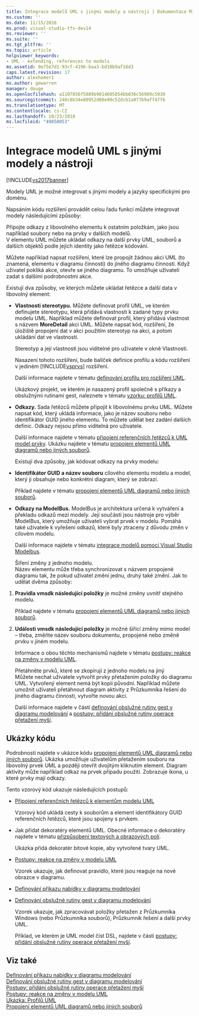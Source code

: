 ```yaml
---
title: Integrace modelů UML s jinými modely a nástroji | Dokumentace Microsoftu
ms.custom: ''
ms.date: 11/15/2016
ms.prod: visual-studio-tfs-dev14
ms.reviewer: ''
ms.suite: ''
ms.tgt_pltfrm: ''
ms.topic: article
helpviewer_keywords:
- UML - extending, references to models
ms.assetid: 9e75e7d1-93cf-4196-baa3-bd10b9af16d3
caps.latest.revision: 17
author: alexhomer1
ms.author: gewarren
manager: douge
ms.openlocfilehash: a1107856f5889b9014605854bb036c56989c5930
ms.sourcegitcommit: 240c8b34e80952d00e90c52dcb1a077b9aff47f6
ms.translationtype: MT
ms.contentlocale: cs-CZ
ms.lasthandoff: 10/23/2018
ms.locfileid: "49858053"
---
```

# <a name="integrate-uml-models-with-other-models-and-tools"></a>Integrace modelů UML s jinými modely a nástroji
[!INCLUDE[vs2017banner](../includes/vs2017banner.md)]

Modely UML je možné integrovat s jinými modely a jazyky specifickými pro doménu.  
  
 Napsáním kódu rozšíření provádět celou řadu funkcí můžete integrovat modely následujícími způsoby:  
  
 Připojte odkazy z libovolného elementu k ostatním položkám, jako jsou například soubory nebo na prvky v dalších modelů.  
 V elementu UML můžete ukládat odkazy na další prvky UML, souborů a dalších objektů podle jejich identity jako řetězce kódování.  
  
 Můžete například napsat rozšíření, které lze propojit žádnou akci UML (to znamená, elementu v diagramu činnosti) do jiného diagramu činnosti. Když uživatel pokliká akce, otevře se jiného diagramu. To umožňuje uživateli zadat s dalšími podrobnostmi akce.  
  
 Existují dva způsoby, ve kterých můžete ukládat řetězce a další data v libovolný element:  
  
- **Vlastnosti stereotypu.** Můžete definovat profil UML, ve kterém definujete stereotypu, která přidává vlastnosti k zadané typy prvku modelu UML. Například můžete definovat profil, který přidává vlastnost s názvem **MoreDetail** akci UML. Můžete napsat kód, rozšíření, že úložiště propojení dat v akci použitím stereotyp na akci, a potom ukládání dat ve vlastnosti.  
  
   Stereotyp a její vlastnosti jsou viditelné pro uživatele v okně Vlastnosti.  
  
   Nasazení tohoto rozšíření, bude balíček definice profilu a kódu rozšíření v jediném [!INCLUDE[vsprvs](../includes/vsprvs-md.md)] rozšíření.  
  
   Další informace najdete v tématu [definování profilu pro rozšíření UML](../modeling/define-a-profile-to-extend-uml.md).  
  
   Ukázkový projekt, ve kterém je nasazený profil společně s příkazy a obslužnými rutinami gest, naleznete v tématu [vzorku: profilů UML](http://go.microsoft.com/fwlink/?LinkID=213811).  
  
- **Odkazy.** Sada řetězců můžete připojit k libovolnému prvku UML. Můžete napsat kód, který ukládá informace, jako je název souboru nebo identifikátor GUID jiného elementu. To můžete udělat bez zadání dalších definic. Odkazy nejsou přímo viditelná pro uživatele.  
  
   Další informace najdete v tématu [připojení referenčních řetězců k UML model prvky](../modeling/attach-reference-strings-to-uml-model-elements.md). Ukázku najdete v tématu [propojení elementů UML diagramů nebo jiných souborů](http://go.microsoft.com/fwlink/?LinkId=213813).  
  
  Existují dva způsoby, jak kódovat odkazy na prvky modelu:  
  
- **Identifikátor GUID a název souboru** cílového elementu modelu a model, který ji obsahuje nebo konkrétní diagram, který se zobrazí.  
  
   Příklad najdete v tématu [propojení elementů UML diagramů nebo jiných souborů](http://go.microsoft.com/fwlink/?LinkId=213813).  
  
- **Odkazy na ModelBus.** ModelBus je architektura určená k vytváření a překladu odkazů mezi modely. Její součástí jsou nástroje pro výběr ModelBus, který umožňuje uživateli vybrat prvek v modelu. Pomáhá také uživatele k vyřešení odkazů, které byly ztraceny z důvodu změn v cílovém modelu.  
  
   Další informace najdete v tématu [integrace modelů pomocí Visual Studio Modelbus](../modeling/integrating-models-by-using-visual-studio-modelbus.md).  
  
  Šíření změny z jednoho modelu.  
  Název elementu může třeba synchronizovat s názvem propojené diagramu tak, že pokud uživatel změní jednu, druhý také změní. Jak to udělat dvěma způsoby:  
  
1. **Pravidla vmsdk následující položky** je možné změny uvnitř stejného modelu.  
  
    Příklad najdete v tématu [propojení elementů UML diagramů nebo jiných souborů](http://go.microsoft.com/fwlink/?LinkId=213813).  
  
2. **Události vmsdk následující položky** je možné šířící změny mimo model – třeba, změňte název souboru dokumentu, propojené nebo změně prvku v jiném modelu.  
  
   Informace o obou těchto mechanismů najdete v tématu [postupy: reakce na změny v modelu UML](../misc/how-to-respond-to-changes-in-a-uml-model.md).  
  
   Přetáhněte prvků, které se zkopírují z jednoho modelu na jiný  
   Můžete nechat uživatele vytvořit prvky přetažením položky do diagramu UML. Vytvořený element nemá být kopii původní. Například můžete umožnit uživateli přetáhnout diagram aktivity z Průzkumníka řešení do jiného diagramu činnosti, vytvořte novou akci.  
  
   Další informace najdete v části [definování obslužné rutiny gest v diagramu modelování](../modeling/define-a-gesture-handler-on-a-modeling-diagram.md) a [postupy: přidání obslužné rutiny operace přetažení myší](../modeling/how-to-add-a-drag-and-drop-handler.md).  
  
## <a name="samples"></a>Ukázky kódu  
 Podrobnosti najdete v ukázce kódu [propojení elementů UML diagramů nebo jiných souborů](http://go.microsoft.com/fwlink/?LinkId=213813). Ukázka umožňuje uživatelům přetažením souboru na libovolný prvek UML a později otevřít dvojitým kliknutím element. Diagram aktivity může například odkaz na prvek případu použití. Zobrazuje ikona, u které prvky mají odkazy.  
  
 Tento vzorový kód ukazuje následujících postupů:  
  
- [Připojení referenčních řetězců k elementům modelu UML](../modeling/attach-reference-strings-to-uml-model-elements.md)  
  
   Vzorový kód ukládá cesty k souborům a element identifikátory GUID referenčních řetězců, které jsou spojeny s prvkem.  
  
- Jak přidat dekoratéry elementů UML. Obecné informace o dekoratéry najdete v tématu [přizpůsobení textových a obrazových polí](../modeling/customizing-text-and-image-fields.md).  
  
   Ukázka přidá dekoratér bitové kopie, aby vytvořené tvary UML.  
  
- [Postupy: reakce na změny v modelu UML](../misc/how-to-respond-to-changes-in-a-uml-model.md)  
  
   Vzorek ukazuje, jak definovat pravidlo, které jsou reaguje na nové obrazce v diagramu.  
  
- [Definování příkazu nabídky v diagramu modelování](../modeling/define-a-menu-command-on-a-modeling-diagram.md)  
  
- [Definování obslužné rutiny gest v diagramu modelování](../modeling/define-a-gesture-handler-on-a-modeling-diagram.md)  
  
   Vzorek ukazuje, jak zpracovávat položky přetažen z Průzkumníka Windows (nebo Průzkumníka souborů), Průzkumník řešení a další prvky UML.  
  
  Příklad, ve kterém je UML model číst DSL, najdete v části [postupy: přidání obslužné rutiny operace přetažení myší](../modeling/how-to-add-a-drag-and-drop-handler.md).  
  
## <a name="see-also"></a>Viz také  
 [Definování příkazu nabídky v diagramu modelování](../modeling/define-a-menu-command-on-a-modeling-diagram.md)   
 [Definování obslužné rutiny gest v diagramu modelování](../modeling/define-a-gesture-handler-on-a-modeling-diagram.md)   
 [Postupy: přidání obslužné rutiny operace přetažení myší](../modeling/how-to-add-a-drag-and-drop-handler.md)   
 [Postupy: reakce na změny v modelu UML](../misc/how-to-respond-to-changes-in-a-uml-model.md)   
 [Ukázka: Profilů UML](http://go.microsoft.com/fwlink/?LinkID=213811)   
 [Propojení elementů UML diagramů nebo jiných souborů](http://go.microsoft.com/fwlink/?LinkId=213813)



